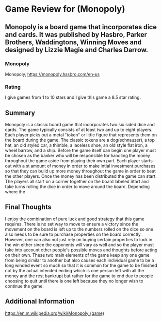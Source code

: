 # Game Review for (Monopoly)

## Monopoly is a board game that incorporates dice and cards. It was published by Hasbro, Parker Brothers, Waddingtons, Winning Moves and designed by Lizzie Magie and Charles Darrow.

### Monopoly
Monopoly, https://monopoly.hasbro.com/en-us

### Rating
I give games from 1 to 10 stars and I give this game a 8.5 star rating.

## Summary
  Monopoly is a classic board game that incorporates two six sided dice and cards. The game typically consists of at least two and up to eight players. Each player picks out a metal "token" or little figure that represents them on the board during the game. The classic tokens are a dog(schnauzer), a top hat, an old styled car, a thimble, a laceless shoe, an old style flat iron, a wheel barrow, and a ship. Before the game itself can begin one player must be chosen as the banker who will be responsible for handling the money throughout the game aside from playing their own part. Each player starts out with a st amount of money in order to make intial investment purchases so that they can build up more money throughout the game in order to beat the other players. Once the money has been distributed the game can start.
  The players all start on a corner together on the board labeled Start and take turns rolling the dice in order to move around the board. Depending where the 

## Final Thoughts
I enjoy the combination of pure luck and good strategy that this game requires. There is no set way to move to ensure a victory since the movement on the board is left up to the numbers rolled on the dice so one also needs to be sure to purchase properties on the board correctly. However, one can also not just rely on buying certain properties to lock in the win either since the opponents will vary as well and so the player must take into account other people's possible moves and thoughts before acting on their own. These two main elements of the game keep any one game from being similar to another but also causes each individual game to be a long winded event so much so that it is common for the game to be finished not by the actual intended ending which is one person left with all the money and the rest bankrupt but rather for the game to end due to people choosing to quit until there is one left because they no longer wish to continue the game.

## Additional Information

https://en.m.wikipedia.org/wiki/Monopoly_(game)
